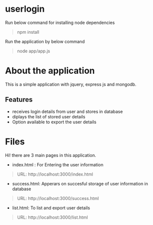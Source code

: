 # userlogin
Run below command for installing node dependencies
>npm install

Run the application by below command
>node app/app.js

# About the application
This is a simple application with jquery, express js and mongodb.
## Features
- receives login details from user and stores in database
- diplays the list of stored user details
- Option available to export the user details 

# Files
Hi! there are 3 main pages in this application.
- index.html : For Entering the user information
> URL: http://localhost:3000/index.html

- success.html: Apperars on succesful storage of user information in database
> URL: http://localhost:3000/success.html
- list.html: To list and export user details
>URL: http://localhost:3000/list.html


